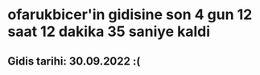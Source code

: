 # ofarukbicer'in gidisine son 4 gun 12 saat 12 dakika 35 saniye kaldi

## Gidis tarihi: 30.09.2022 :(